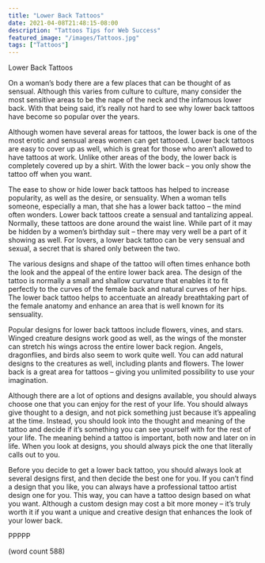 ```yaml
---
title: "Lower Back Tattoos"
date: 2021-04-08T21:48:15-08:00
description: "Tattoos Tips for Web Success"
featured_image: "/images/Tattoos.jpg"
tags: ["Tattoos"]
---
```


Lower Back Tattoos

On a woman’s body there are a few places that can be thought of as sensual.  Although this varies from culture to culture, many consider the most sensitive areas to be the nape of the neck and the infamous lower back.  With that being said, it’s really not hard to see why lower back tattoos have become so popular over the years.  

Although women have several areas for tattoos, the lower back is one of the most erotic and sensual areas women can get tattooed.  Lower back tattoos are easy to cover up as well, which is great for those who aren’t allowed to have tattoos at work.  Unlike other areas of the body, the lower back is completely covered up by a shirt.  With the lower back – you only show the tattoo off when you want.

The ease to show or hide lower back tattoos has helped to increase popularity, as well as the desire, or sensuality.  When a woman tells someone, especially a man, that she has a lower back tattoo – the mind often wonders.  Lower back tattoos create a sensual and tantalizing appeal.  Normally, these tattoos are done around the waist line.  While part of it may be hidden by a women’s birthday suit – there may very well be a part of it showing as well.  For lovers, a lower back tattoo can be very sensual and sexual, a secret that is shared only between the two.

The various designs and shape of the tattoo will often times enhance both the look and the appeal of the entire lower back area.  The design of the tattoo is normally a small and shallow curvature that enables it to fit perfectly to the curves of the female back and natural curves of her hips.  The lower back tattoo helps to accentuate an already breathtaking part of the female anatomy and enhance an area that is well known for its sensuality.

Popular designs for lower back tattoos include flowers, vines, and stars.  Winged creature designs work good as well, as the wings of the monster can stretch his wings across the entire lower back region.  Angels, dragonflies, and birds also seem to work quite well.  You can add natural designs to the creatures as well, including plants and flowers.  The lower back is a great area for tattoos – giving you unlimited possibility to use your imagination.

Although there are a lot of options and designs available, you should always choose one that you can enjoy for the rest of your life.  You should always give thought to a design, and not pick something just because it’s appealing at the time.  Instead, you should look into the thought and meaning of the tattoo and decide if it’s something you can see yourself with for the rest of your life.  The meaning behind a tattoo is important, both now and later on in life.  When you look at designs, you should always pick the one that literally calls out to you.

Before you decide to get a lower back tattoo, you should always look at several designs first, and then decide the best one for you.  If you can’t find a design that you like, you can always have a professional tattoo artist design one for you.  This way, you can have a tattoo design based on what you want.  Although a custom design may cost a bit more money – it’s truly worth it if you want a unique and creative design that enhances the look of your lower back.

PPPPP

(word count 588)
